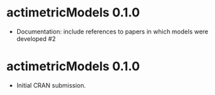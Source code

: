 # actimetricModels 0.1.0

* Documentation: include references to papers in which models were developed #2

# actimetricModels 0.1.0

* Initial CRAN submission.
